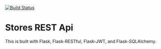 [![Build Status](https://travis-ci.com/JDugonjic/test-repository.svg?branch=master)](https://travis-ci.com/JDugonjic/test-repository)
# Stores REST Api

This is built with Flask, Flask-RESTful, Flask-JWT, and Flask-SQLAlchemy.


